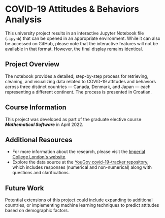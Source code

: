 # COVID-19 Attitudes & Behaviors Analysis

This university project results in an interactive Jupyter Notebook file (`.ipynb`) that can be opened in an appropriate environment. While it can also be accessed on GitHub, please note that the interactive features will not be available in that format. However, the final display remains identical.

## Project Overview

The notebook provides a detailed, step-by-step process for retrieving, cleaning, and visualizing data related to COVID-19 attitudes and behaviors across three distinct countries — Canada, Denmark, and Japan — each representing a different continent. The process is presented in Croatian.

## Course Information

This project was developed as part of the graduate elective course **_Mathematical Software_** in April 2022.

## Additional Resources

- For more information about the research, please visit the  [Imperial College London's website](https://www.imperial.ac.uk/centre-for-health-policy/our-work/our-response-to-covid-19/covid-19-behaviour-tracker/).
- Explore the data source at the  [YouGov covid-19-tracker repository](https://github.com/YouGov-Data/covid-19-tracker), which includes responses (numerical and non-numerical) along with questions and clarifications.

## Future Work

Potential extensions of this project could include expanding to additional countries, or implementing machine learning techniques to predict attitudes based on demographic factors.
